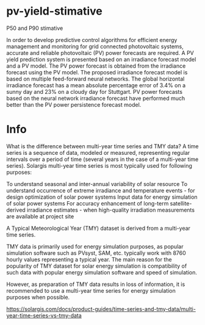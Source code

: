 # pv-yield-stimative
P50 and P90 stimative

In order to develop predictive control algorithms for efficient energy management and monitoring for grid connected photovoltaic systems, accurate and reliable photovoltaic (PV) power forecasts are required. A PV yield prediction system is presented based on an irradiance forecast model and a PV model. The PV power forecast is obtained from the irradiance forecast using the PV model. The proposed irradiance forecast model is based on multiple feed-forward neural networks. The global horizontal irradiance forecast has a mean absolute percentage error of 3.4% on a sunny day and 23% on a cloudy day for Stuttgart. PV power forecasts based on the neural network irradiance forecast have performed much better than the PV power persistence forecast model.

# Info
What is the difference between multi-year time series and TMY data?
A time series is a sequence of data, modeled or measured, representing regular intervals over a period of time (several years in the case of a multi-year time series). Solargis multi-year time series is most typically used for following purposes:

To understand seasonal and inter-annual variability of solar resource
To understand occurrence of extreme irradiance and temperature events - for design optimization of solar power systems
Input data for energy simulation of solar power systems
For accuracy enhancement of long-term satellite-derived irradiance estimates - when high-quality irradiation measurements are available at project site

A Typical Meteorological Year (TMY) dataset is derived from a multi-year time series.

TMY data is primarily used for energy simulation purposes, as popular simulation software such as PVsyst, SAM, etc. typically work with 8760 hourly values representing a typical year. The main reason for the popularity of TMY dataset for solar energy simulation is compatibility of such data with popular energy simulation software and speed of simulation.

However, as preparation of TMY data results in loss of information, it is recommended to use a multi-year time series for energy simulation purposes when possible.

https://solargis.com/docs/product-guides/time-series-and-tmy-data/multi-year-time-series-vs-tmy-data
